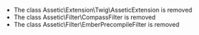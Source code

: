 * The class Assetic\Extension\Twig\AsseticExtension is removed
* The class Assetic\Filter\CompassFilter is removed
* The class Assetic\Filter\EmberPrecompileFilter is removed
